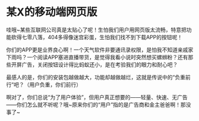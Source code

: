 # 某X的移动端网页版

哇哦~某些互联网公司真是太贴心了呢！生怕我们用户用网页版太流畅，特意把功能砍得七零八落，404多得像迷宫彩蛋，生怕我们找不到下载APP的按钮呢！

你们的APP更是业界良心啊！一个天气软件非要通讯录权限，是怕我不知道亲戚家下雨吗？一个阅读APP塞进直播带货，是觉得我看小说时突然想买螺蛳粉？还有那些开屏广告，关闭按钮设计得比蚂蚁还小，是在考验我们的眼力和耐心吧？

最感人的是，你们的安装包越做越大，功能却越做越烂，这就是传说中的“负重前行”吧？（用户负重，你们前行）

啊对了，你们总说“为了用户体验”，但用户真正想要的——轻量、快速、无广告——你们怎么就不听呢？哦~原来你们的“用户”指的是广告商和金主爸爸啊！那没事了~
